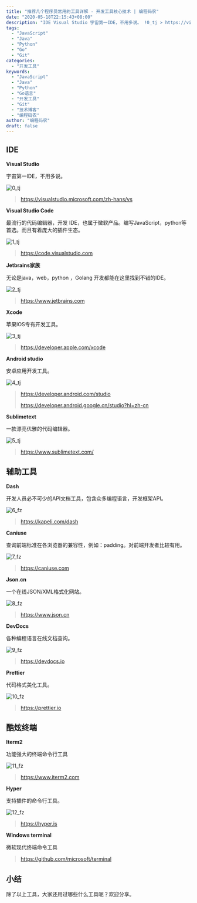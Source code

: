 ```yaml
---
title: "推荐几个程序员常用的工具详解 - 开发工具核心技术 | 编程码农"
date: "2020-05-18T22:15:43+08:00"
description: "IDE Visual Studio 宇宙第一IDE，不用多说。 !0_tj > https://visualstudio.microsoft.com/zh-hans/vs Visual Studio Code 最流行的代码编辑器，开发 IDE，也属于微软产品。编写JavaScript，python等..."
tags:
  - "JavaScript"
  - "Java"
  - "Python"
  - "Go"
  - "Git"
categories:
  - "开发工具"
keywords:
  - "JavaScript"
  - "Java"
  - "Python"
  - "Go语言"
  - "开发工具"
  - "Git"
  - "技术博客"
  - "编程码农"
author: "编程码农"
draft: false
---
```


## IDE

**Visual Studio**

宇宙第一IDE，不用多说。

![0_tj](https://blogs-on.oss-cn-beijing.aliyuncs.com/imgs/0_tj.png)

> https://visualstudio.microsoft.com/zh-hans/vs



**Visual Studio Code**

最流行的代码编辑器，开发 IDE，也属于微软产品。编写JavaScript，python等首选。而且有着庞大的插件生态。

![1_tj](https://blogs-on.oss-cn-beijing.aliyuncs.com/imgs/1_tj.png)



> https://code.visualstudio.com



**Jetbrains家族**

无论是java，web，python ，Golang 开发都能在这里找到不错的IDE。

![2_tj](https://blogs-on.oss-cn-beijing.aliyuncs.com/imgs/2_tj.png)

> https://www.jetbrains.com



**Xcode**

苹果IOS专有开发工具。

![3_tj](https://blogs-on.oss-cn-beijing.aliyuncs.com/imgs/3_tj.png)

> https://developer.apple.com/xcode



**Android studio**

安卓应用开发工具。

![4_tj](https://blogs-on.oss-cn-beijing.aliyuncs.com/imgs/4_tj.png)

> https://developer.android.com/studio
>
> https://developer.android.google.cn/studio?hl=zh-cn



**Sublimetext**

一款漂亮优雅的代码编辑器。

![5_tj](https://blogs-on.oss-cn-beijing.aliyuncs.com/imgs/5_tj.png)

> https://www.sublimetext.com/



## 辅助工具

**Dash**

开发人员必不可少的API文档工具，包含众多编程语言，开发框架API。

![6_fz](https://blogs-on.oss-cn-beijing.aliyuncs.com/imgs/6_fz.png)

> https://kapeli.com/dash



**Caniuse**

查询前端标准在各浏览器的兼容性，例如：padding。对前端开发者比较有用。

![7_fz](https://blogs-on.oss-cn-beijing.aliyuncs.com/imgs/7_fz.png)

> https://caniuse.com



**Json.cn**

一个在线JSON/XML格式化网站。

![8_fz](https://blogs-on.oss-cn-beijing.aliyuncs.com/imgs/8_fz.png)

> https://www.json.cn



**DevDocs**

各种编程语言在线文档查询。

![9_fz](https://blogs-on.oss-cn-beijing.aliyuncs.com/imgs/9_fz.png)

> https://devdocs.io



**Prettier**

代码格式美化工具。

![10_fz](https://blogs-on.oss-cn-beijing.aliyuncs.com/imgs/10_fz.png)

> https://prettier.io



## 酷炫终端

**Iterm2**

功能强大的终端命令行工具

![11_fz](https://blogs-on.oss-cn-beijing.aliyuncs.com/imgs/11_fz.png)

> https://www.iterm2.com



**Hyper**

支持插件的命令行工具。

![12_fz](https://blogs-on.oss-cn-beijing.aliyuncs.com/imgs/12_fz.png)

> https://hyper.is



**Windows terminal**

微软现代终端命令工具

> https://github.com/microsoft/terminal



## 小结

除了以上工具，大家还用过哪些什么工具呢？欢迎分享。